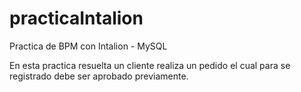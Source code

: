 practicaIntalion
================

Practica de BPM con Intalion - MySQL

En esta practica resuelta un cliente realiza un pedido el cual para se registrado debe ser aprobado previamente.

